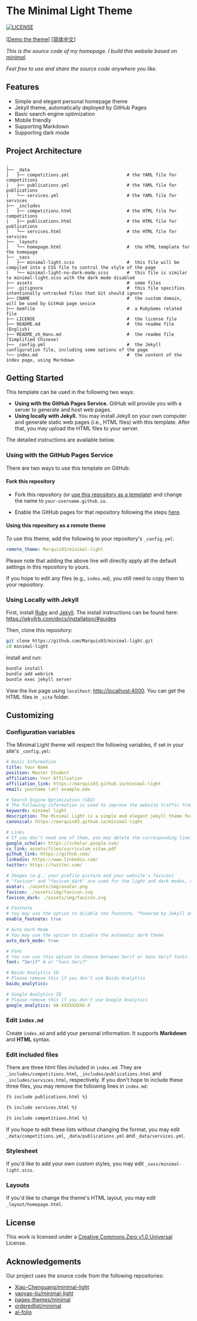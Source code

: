 # The Minimal Light Theme

[![LICENSE](https://img.shields.io/github/license/Marquis03/minimal-light?style=flat-square&logo=creative-commons&color=EF9421)](https://github.com/Marquis03/minimal-light/blob/main/LICENSE)

[[Demo the theme](https://marquis03.github.io/minimal-light)] [[简体中文](./README_zh_Hans.md)]

*This is the source code of my homepage. I build this website based on [minimal](https://github.com/orderedlist/minimal).*

*Feel free to use and share the source code anywhere you like.*

## Features

- Simple and elegant personal homepage theme
- Jekyll theme, automatically deployed by GitHub Pages
- Basic search engine optimization
- Mobile friendly
- Supporting Markdown
- Supporting dark mode

## Project Architecture

```text
.
├── _data
|   ├── competitions.yml                      # the YAML file for competitions
|   ├── publications.yml                      # the YAML file for publications
|   └── services.yml                          # the YAML file for services
├── _includes
|   ├── competitions.html                     # the HTML file for competitions
|   ├── publications.html                     # the HTML file for publications
|   └── services.html                         # the HTML file for services
├── _layouts
|   └── homepage.html                         #  the HTML template for the homepage
├── _sass
|   ├── minimal-light.scss                    #  this file will be compiled into a CSS file to control the style of the page
|   └── minimal-light-no-dark-mode.scss       #  this file is similar to minimal-light.scss with the dark mode disabled
├── assets                                    #  some files
├── .gitignore                                #  this file specifies intentionally untracked files that Git should ignore
├── CNAME                                     #  the custom domain, will be used by GitHub page sevice
├── Gemfile                                   #  a RubyGems related file
├── LICENSE                                   #  the license file
├── README.md                                 #  the readme file (English)
├── README_zh_Hans.md                         #  the readme file (Simplified Chinese)
├── _config.yml                               #  the Jekyll configuration file, including some options of the page
└── index.md                                  #  the content of the index page, using Markdown
```

## Getting Started

This template can be used in the following two ways:

- **Using with the GitHub Pages Service.** GitHub will provide you with a server to generate and host web pages.
- **Using locally with Jekyll.** You may install Jekyll on your own computer and generate static web pages (i.e., HTML files) with this template. After that, you may upload the HTML files to your server.

The detailed instructions are available below.

### Using with the GitHub Pages Service

There are two ways to use this template on GitHub:

#### Fork this repository

- Fork this repository (or [use this repository as a template](https://docs.github.com/en/github/creating-cloning-and-archiving-repositories/creating-a-repository-from-a-template)) and change the name to `your-username.github.io`.

- Enable the GitHub pages for that repository following the steps [here](https://docs.github.com/en/pages/getting-started-with-github-pages/creating-a-github-pages-site#creating-your-site).

#### Using this repository as a remote theme

To use this theme, add the following to your repository's `_config.yml`:

```yaml
remote_theme: Marquis03/minimal-light
```

Please note that adding the above line will directly apply all the default settings in this repository to yours.

If you hope to edit any files (e.g., `index.md`), you still need to copy them to your repository.

### Using Locally with Jekyll

First, install [Ruby](https://www.ruby-lang.org/en/) and [Jekyll](https://jekyllrb.com/). The install instructions can be found here: <https://jekyllrb.com/docs/installation/#guides>

Then, clone this repository:

```bash
git clone https://github.com/Marquis03/minimal-light.git
cd minimal-light
```

Install and run:

```bash
bundle install
bundle add webrick
bundle exec jekyll server
```

View the live page using `localhost`:
<http://localhost:4000>. You can get the HTML files in `_site` folder.

## Customizing

### Configuration variables

The Minimal Light theme will respect the following variables, if set in your site's `_config.yml`:

  ```yaml
# Basic Information
title: Your Name
position: Master Student
affiliation: Your Affiliation
affiliation_link: https://marquis03.github.io/minimal-light
email: yourname (at) example.edu

# Search Engine Optimization (SEO)
# The following information is used to improve the website traffic from search engines, e.g., Google.
keywords: minimal light
description: The Minimal Light is a simple and elegant jekyll theme for academic personal homepage.
canonical: https://marquis03.github.io/minimal-light

# Links
# If you don't need one of them, you may delete the corresponding line.
google_scholar: https://scholar.google.com/
cv_link: assets/files/curriculum_vitae.pdf
github_link: https://github.com/
linkedin: https://www.linkedin.com/
twitter: https://twitter.com/

# Images (e.g., your profile picture and your website's favicon)
# "favicon" and "favicon_dark" are used for the light and dark modes, respectively.
avatar: ./assets/img/avatar.png
favicon: ./assets/img/favicon.svg
favicon_dark: ./assets/img/favicon.svg

# Footnote
# You may use the option to disable the footnote, "Powered by Jekyll and Minimal Light theme."
enable_footnote: true

# Auto Dark Mode
# You may use the option to disable the automatic dark theme
auto_dark_mode: true

# Font
# You can use this option to choose between Serif or Sans Serif fonts.
font: "Serif" # or "Sans Serif"

# Baidu Analytics ID
# Please remove this if you don't use Baidu Analytics
baidu_analytics:

# Google Analytics ID
# Please remove this if you don't use Google Analytics
google_analytics: UA-XXXXXXXXX-X
```

### Edit `index.md`

Create `index.md` and add your personal information. It supports **Markdown** and **HTML** syntax.

### Edit included files

There are three html files included in `index.md`. They are `_includes/competitions.html`, `_includes/publications.html` and `_includes/services.html`, respectively. If you don't hope to include these three files, you may remove the following lines in `index.md`:

```markdown
{% include publications.html %}

{% include services.html %}

{% include competitions.html %}
```

If you hope to edit these lists without changing the format, you may edit `_data/competitions.yml`, `_data/publications.yml` and `_data/services.yml`.

### Stylesheet

If you'd like to add your own custom styles, you may edit `_sass/minimal-light.scss`.

### Layouts

If you'd like to change the theme's HTML layout, you may edit `_layout/homepage.html`.

## License

This work is licensed under a [Creative Commons Zero v1.0 Universal](https://github.com/Marquis03/minimal-light/blob/main/LICENSE) License.

## Acknowledgements

Our project uses the source code from the following repositories:

- [Xiao-Chenguang/minimal-light](https://github.com/Xiao-Chenguang/minimal-light)
- [yaoyao-liu/minimal-light](https://github.com/yaoyao-liu/minimal-light)
- [pages-themes/minimal](https://github.com/pages-themes/minimal)
- [orderedlist/minimal](https://github.com/orderedlist/minimal)
- [al-folio](https://github.com/alshedivat/al-folio)
